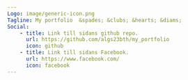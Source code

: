 ```yaml
---
Logo: image/generic-icon.png
Tagline: My portfolio  &spades; &clubs; &hearts; &diams;
Social:
    - title: Link till sidans github repo. 
      url: https://github.com/algs23bth/my_portfolio
      icon: github
    - title: Link till sidans Facebook. 
      url: https://www.facebook.com/
      icon: facebook
---
```

